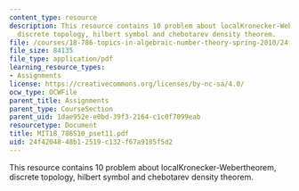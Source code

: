 ```yaml
---
content_type: resource
description: This resource contains 10 problem about localKronecker-Webertheorem,
  discrete topology, hilbert symbol and chebotarev density theorem.
file: /courses/18-786-topics-in-algebraic-number-theory-spring-2010/24f4204848b12519c132f67a9185f5d2_MIT18_786S10_pset11.pdf
file_size: 84135
file_type: application/pdf
learning_resource_types:
- Assignments
license: https://creativecommons.org/licenses/by-nc-sa/4.0/
ocw_type: OCWFile
parent_title: Assignments
parent_type: CourseSection
parent_uid: 1dae952e-e0bd-39f3-2164-c1c0f7099eab
resourcetype: Document
title: MIT18_786S10_pset11.pdf
uid: 24f42048-48b1-2519-c132-f67a9185f5d2
---
```

This resource contains 10 problem about localKronecker-Webertheorem, discrete topology, hilbert symbol and chebotarev density theorem.